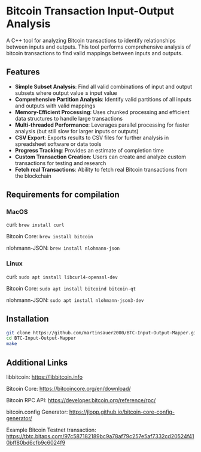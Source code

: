 # Bitcoin Transaction Input-Output Analysis

A C++ tool for analyzing Bitcoin transactions to identify relationships between inputs and outputs. This tool performs comprehensive analysis of bitcoin transactions to find valid mappings between inputs and outputs.

## Features

- **Simple Subset Analysis**: Find all valid combinations of input and output subsets where output value ≤ input value
- **Comprehensive Partition Analysis**: Identify valid partitions of all inputs and outputs with valid mappings
- **Memory-Efficient Processing**: Uses chunked processing and efficient data structures to handle large transactions
- **Multi-threaded Performance**: Leverages parallel processing for faster analysis (but still slow for larger inputs or outputs)
- **CSV Export**: Exports results to CSV files for further analysis in spreadsheet software or data tools
- **Progress Tracking**: Provides an estimate of completion time
- **Custom Transaction Creation**: Users can create and analyze custom transactions for testing and research
- **Fetch real Transactions**: Ability to fetch real Bitcoin transactions from the blockchain

## Requirements for compilation

### MacOS
curl: ```brew install curl```

Bitcoin Core: ```brew install bitcoin```

nlohmann-JSON: ```brew install nlohmann-json```

### Linux
curl: ```sudo apt install libcurl4-openssl-dev```

Bitcoin Core: ```sudo apt install bitcoind bitcoin-qt```

nlohmann-JSON: ```sudo apt install nlohmann-json3-dev```

## Installation

```bash
git clone https://github.com/martinsauer2000/BTC-Input-Output-Mapper.git
cd BTC-Input-Output-Mapper
make
```

## Additional Links
libbitcoin: https://libbitcoin.info

Bitcoin Core: https://bitcoincore.org/en/download/

Bitcoin RPC API: https://developer.bitcoin.org/reference/rpc/

bitcoin.config Generator: https://jlopp.github.io/bitcoin-core-config-generator/

Example Bitcoin Testnet transaction: https://tbtc.bitaps.com/97c587182189bc9a78af79c257e5af7332cd20524f410bff80bd6cfb9c6024f9
